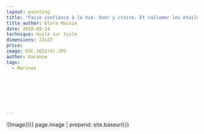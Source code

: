 ```yaml
---
layout: painting
title: "Faire confiance à la Vie. Oser y croire. Et rallumer les étoiles, une à une s’il le faut."                                          
title_author: Elora Maisie 
date: 2020-09-14 
technique: Huile sur toile 
dimensions: 22x27
price: 
image: DSC_1632(4).JPG 
author: Garanse
tags:
  - Marines
  
  
  
  
  
  
  
---
```

![Image]({{ page.image | prepend: site.baseurl}})

